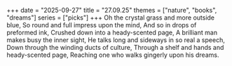+++
date = "2025-09-27"
title = "27.09.25"
themes = ["nature", "books", "dreams"]
series = ["picks"]
+++
Oh the crystal grass and more outside blue,
So round and full impress upon the mind,
And so in drops of preformed ink,
Crushed down into a heady-scented page,
A brilliant man makes busy the inner sight,
He talks long and sideways in so real a speech,
Down through the winding ducts of culture,
Through a shelf and hands and heady-scented page,
Reaching one who walks gingerly upon his dreams.
